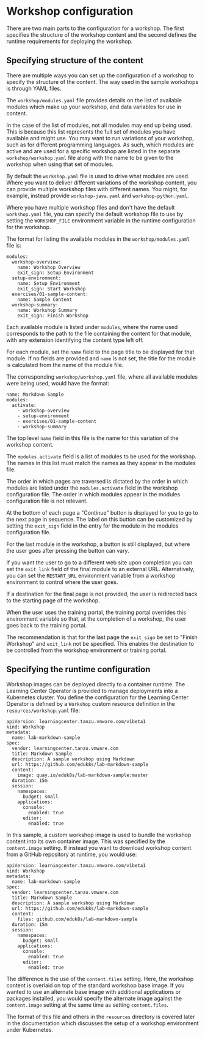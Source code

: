 # Workshop configuration

There are two main parts to the configuration for a workshop. The first specifies the structure of the workshop content and the second defines the runtime requirements for deploying the workshop.

## Specifying structure of the content

There are multiple ways you can set up the configuration of a workshop to specify the structure of the content. The way used in the sample workshops is through YAML files.

The ``workshop/modules.yaml`` file provides details on the list of available modules which make up your workshop, and data variables for use in content.

In the case of the list of modules, not all modules may end up being used. This is because this list represents the full set of modules you have available and might use. You may want to run variations of your workshop, such as for different programming languages. As such, which modules are active and are used for a specific workshop are listed in the separate ``workshop/workshop.yaml`` file along with the name to be given to the workshop when using that set of modules.

By default the ``workshop.yaml`` file is used to drive what modules are used. Where you want to deliver different variations of the workshop content, you can provide multiple workshop files with different names. You might, for example, instead provide ``workshop-java.yaml`` and ``workshop-python.yaml``.

Where you have multiple workshop files and don't have the default ``workshop.yaml`` file, you can specify the default workshop file to use by setting the ``WORKSHOP_FILE`` environment variable in the runtime configuration for the workshop.

The format for listing the available modules in the ``workshop/modules.yaml`` file is:

```
modules:
  workshop-overview:
    name: Workshop Overview
    exit_sign: Setup Environment
  setup-environment:
    name: Setup Environment
    exit_sign: Start Workshop
  exercises/01-sample-content:
    name: Sample Content
  workshop-summary:
    name: Workshop Summary
    exit_sign: Finish Workshop
```

Each available module is listed under ``modules``, where the name used corresponds to the path to the file containing the content for that module, with any extension identifying the content type left off.

For each module, set the ``name`` field to the page title to be displayed for that module. If no fields are provided and ``name`` is not set, the title for the module is calculated from the name of the module file.

The corresponding ``workshop/workshop.yaml`` file, where all available modules were being used, would have the format:

```
name: Markdown Sample
modules:
  activate:
    - workshop-overview
    - setup-environment
    - exercises/01-sample-content
    - workshop-summary
```

The top level ``name`` field in this file is the name for this variation of the workshop content.

The ``modules.activate`` field is a list of modules to be used for the workshop. The names in this list must match the names as they appear in the modules file.

The order in which pages are traversed is dictated by the order in which modules are listed under the ``modules.activate`` field in the workshop configuration file. The order in which modules appear in the modules configuration file is not relevant.

At the bottom of each page a "Continue" button is displayed for you to go to the next page in sequence. The label on this button can be customized by setting the ``exit_sign`` field in the entry for the module in the modules configuration file.

For the last module in the workshop, a button is still displayed, but where the user goes after pressing the button can vary.

If you want the user to go to a different web site upon completion you can set the ``exit_link`` field of the final module to an external URL. Alternatively, you can set the ``RESTART_URL`` environment variable from a workshop environment to control where the user goes.

If a destination for the final page is not provided, the user is redirected back to the starting page of the workshop.

When the user uses the training portal, the training portal overrides this environment variable so that, at the completion of a workshop, the user goes back to the training portal.

The recommendation is that for the last page the ``exit_sign`` be set to "Finish Workshop" and ``exit_link`` not be specified. This enables the destination to be controlled from the workshop environment or training portal.

## Specifying the runtime configuration

Workshop images can be deployed directly to a container runtime. The Learning Center Operator is provided to manage deployments into a Kubernetes cluster. You define the configuration for the Learning Center Operator is defined by a ``Workshop`` custom resource definition in the ``resources/workshop.yaml`` file:

```
apiVersion: learningcenter.tanzu.vmware.com/v1beta1
kind: Workshop
metadata:
  name: lab-markdown-sample
spec:
  vendor: learningcenter.tanzu.vmware.com
  title: Markdown Sample
  description: A sample workshop using Markdown
  url: https://github.com/eduk8s/lab-markdown-sample
  content:
    image: quay.io/eduk8s/lab-markdown-sample:master
  duration: 15m
  session:
    namespaces:
      budget: small
    applications:
      console:
        enabled: true
      editor:
        enabled: true
```

In this sample, a custom workshop image is used to bundle the workshop content into its own container image. This was specified by the ``content.image`` setting. If instead you want to download workshop content from a GitHub repository at runtime, you would use:

```
apiVersion: learningcenter.tanzu.vmware.com/v1beta1
kind: Workshop
metadata:
  name: lab-markdown-sample
spec:
  vendor: learningcenter.tanzu.vmware.com
  title: Markdown Sample
  description: A sample workshop using Markdown
  url: https://github.com/eduk8s/lab-markdown-sample
  content:
    files: github.com/eduk8s/lab-markdown-sample
  duration: 15m
  session:
    namespaces:
      budget: small
    applications:
      console:
        enabled: true
      editor:
        enabled: true
```

The difference is the use of the ``content.files`` setting.
Here, the workshop content is overlaid on top of the standard workshop base image. If you wanted to use an alternate base image with additional applications or packages installed, you would specify the alternate image against the ``content.image`` setting at the same time as setting ``content.files``.

The format of this file and others in the ``resources`` directory is covered later in the documentation which discusses the setup of a workshop environment under Kubernetes.
